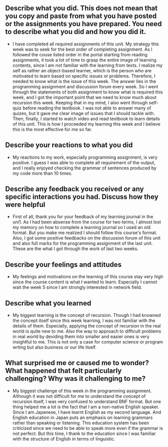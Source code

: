 ## Describe what you did. This does not mean that you copy and paste from what you have posted or the assignments you have prepared. You need to describe what you did and how you did it.
- I have completed all required assignments of this unit. My strategy this week was to seek for the best order of completing assignment. As I followed the couse listed order in the portal starting from reading assignments, it took a lot of time to grasp the entire image of learning contents, since I am not familiar with the learning from texts. I realize my self as rather an object-based learner, which is the person who are motivated to learn based on specific issues or problems. Therefore, I needed to know what is the issue of this week. The answer lies in the programming assignment and discussion forum every week. So I went through the statements of both assignment to know what is required this week, and I got the important point that we need to know much about recursion this week. Keeping that in my mind, I also went through self-quiz before reading the textbook. I was not able to answer many of quizes, but it gave me clear image of issues that I should tackle with. Then, finally, I started to watch video and read textbook to learn details of this unit. This is how I proceeded my learning this week and I believe this is the most effective for me so far.

## Describe your reactions to what you did
- My reactions to my work, especially programming assignment, is very positive. I guess I was able to complete all requirement of the output, and I really enjoyed checking the grammar of sentences produced by my code more than 10 times.

## Describe any feedback you received or any specific interactions you had.  Discuss how they were helpful
- First of all, thank you for your feedback of my learning journal in the uni1. As I had been absense from the course for two terms, I almost lost my memory on how to complete a learning journal so I used an old format. But you make me realized I should follow this course's format. Also, I got some positive feedbacks on the discussion forum of this unit and also full marks for the programming assignment of the last unit. These are the what I got through the work of last two weeks.
## Describe your feelings and attitudes
- My feelings and motivations on the learning of this course stay very high since the course content is what I wanted to learn. Especially I cannot wait the week 5 since I am strongly interested in network field.

## Describe what you learned
- My biggest learning is the concept of recursion. Though I had knowned the concept itself since this week learning, I was not familiar with the details of them. Especially, applying the concept of recursion in the real world is quite new to me. Also the way to approach to difficult problems in real world by deviding them into smaller and easier ones is very insightful to me. This is not only a case for computer science or program wrting but also business or our life itself.

## What surprised me or caused me to wonder? What happened that felt particularly challenging? Why was it challenging to me?
- My biggest challenge of this week in the programming assignment. Although it was not difficult for me to understand the concept of recursion itself, I was very confused to understand BNF format. But one thing helped me a lot is the fact that I am a non-native English speaker. Since I am Japanese, I have learnt English as my second language. And English education in Japan puts an emphasis on learning grammars rather than speaking or listening. This education system has been criticized since we need to be able to speak more even if the grammar is not perfect. But this time, I thank to the education since I was familiar with the structure of English in terms of linguistic.
